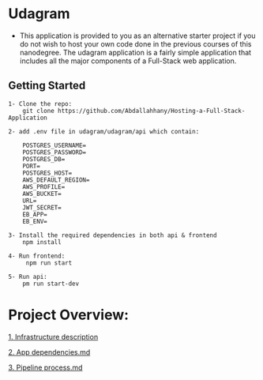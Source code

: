 # Udagram
- This application is provided to you as an alternative starter project if you do not wish to host your own code done in the previous courses of this nanodegree. The udagram    application is a fairly simple application that includes all the major components of a Full-Stack web application.

## Getting Started
    1- Clone the repo:
        git clone https://github.com/Abdallahhany/Hosting-a-Full-Stack-Application

    2- add .env file in udagram/udagram/api which contain:

        POSTGRES_USERNAME=
        POSTGRES_PASSWORD=
        POSTGRES_DB=
        PORT=
        POSTGRES_HOST=
        AWS_DEFAULT_REGION=
        AWS_PROFILE=
        AWS_BUCKET=
        URL=
        JWT_SECRET=
        EB_APP=
        EB_ENV=

    3- Install the required dependencies in both api & frontend
        npm install

    4- Run frontend:
         npm run start

    5- Run api:
        pm run start-dev


# Project Overview:

<a href="docs/Infrastructure description.md">1. Infrastructure description</a>

<a href="docs/App dependencies.md">   2. App dependencies.md</a>

<a href="docs/Pipeline process.md">   3. Pipeline process.md</a>
